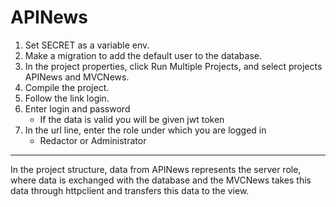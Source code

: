 ﻿# APINews
1. Set SECRET as a variable env.
2. Make a migration to add the default user to the database.
3. In the project properties, click Run Multiple Projects, and select projects APINews and MVCNews.
3. Compile the project.
4. Follow the link login.
5. Enter login and password
   * If the data is valid you will be given jwt token
6. In the url line, enter the role under which you are logged in
   * Redactor or Administrator
---
In the project structure, data from APINews represents the server role, where data is exchanged with the database and the MVCNews takes this data through httpclient and transfers this data to the view.

